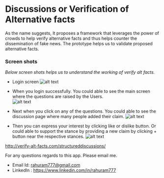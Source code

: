 # Discussions or Verification of Alternative facts
As the name suggests, It proposes a framework that leverages the power of crowds to help verify alternative facts and thus helps counter the dissemination of fake news. The prototype helps us to validate proposed alternative facts.


### Screen shots
*Below screen shots helps us to understand the working of verify alt facts.*
  -  Login screen
![alt text](https://github.com/rahuram777/Discussions/blob/master/Discussions/Screenshots/Discussions1.png)

  -  When you login successfully. You could able to see the main screen where the questions are raised by the Users.  
![alt text](https://github.com/rahuram777/Discussions/blob/master/Discussions/Screenshots/Discussions2.png)

-  Next when you click on any of the questions. You could able to see the discussion page where many people added their claim. 
![alt text](https://github.com/rahuram777/Discussions/blob/master/Discussions/Screenshots/Discussions3.png)
  - Then you can express your interest by clicking like or dislike button. Or could able to support the stance by providing a new claim by clicking + button near the respective stances. 
![alt text](https://github.com/rahuram777/Discussions/blob/master/Discussions/Screenshots/Discussions4.png)



http://verify-alt-facts.com/structureddiscussions/


For any questions regards to this app. Please email me.
  - Email Id: rahuram777@gmail.com 
  - LinkedIn : https://www.linkedin.com/in/rahuram777
